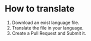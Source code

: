 # How to translate

1. Download an exist language file.
2. Translate the file in your language.
3. Create a Pull Request and Submit it.
